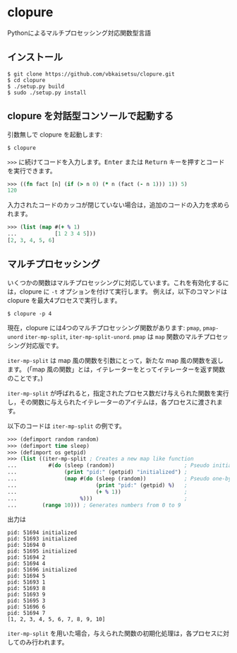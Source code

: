# clopure
Pythonによるマルチプロセッシング対応関数型言語

## インストール

```
$ git clone https://github.com/vbkaisetsu/clopure.git
$ cd clopure
$ ./setup.py build
$ sudo ./setup.py install
```

## clopure を対話型コンソールで起動する

引数無しで clopure を起動します:
```
$ clopure
```

`>>>` に続けてコードを入力します。<kbd>Enter</kbd> または <kbd>Return</kbd> キーを押すとコードを実行できます。
```clojure
>>> ((fn fact [n] (if (> n 0) (* n (fact (- n 1))) 1)) 5)
120
```

入力されたコードのカッコが閉じていない場合は，追加のコードの入力を求められます。
```clojure
>>> (list (map #(+ % 1)
...            [1 2 3 4 5]))
[2, 3, 4, 5, 6]
```

## マルチプロセッシング

いくつかの関数はマルチプロセッシングに対応しています。これを有効化するには，clopure に `-t` オプションを付けて実行します。
例えば，以下のコマンドは clopure を最大4プロセスで実行します。
```
$ clopure -p 4
```

現在，clopure には4つのマルチプロセッシング関数があります: `pmap`, `pmap-unord` `iter-mp-split`, `iter-mp-split-unord`.
`pmap` は `map` 関数のマルチプロセッシング対応版です。

`iter-mp-split` は map 風の関数を引数にとって，新たな map 風の関数を返します。
(「map 風の関数」とは，イテレーターをとってイテレーターを返す関数のことです。)

`iter-mp-split` が呼ばれると，指定されたプロセス数だけ与えられた関数を実行し，その関数に与えられたイテレーターのアイテムは，各プロセスに渡されます。

以下のコードは `iter-mp-split` の例です。
```clojure
>>> (defimport random random)
>>> (defimport time sleep)
>>> (defimport os getpid)
>>> (list ((iter-mp-split ; Creates a new map like function
...          #(do (sleep (random))                      ; Pseudo initialization
...               (print "pid:" (getpid) "initialized") ;
...               (map #(do (sleep (random))            ; Pseudo one-by-one processing
...                         (print "pid:" (getpid) %)   ;
...                         (+ % 1))                    ;
...                    %)))                             ;
...        (range 10))) ; Generates numbers from 0 to 9
```
出力は
```
pid: 51694 initialized
pid: 51693 initialized
pid: 51694 0
pid: 51695 initialized
pid: 51694 2
pid: 51694 4
pid: 51696 initialized
pid: 51694 5
pid: 51693 1
pid: 51693 8
pid: 51693 9
pid: 51695 3
pid: 51696 6
pid: 51694 7
[1, 2, 3, 4, 5, 6, 7, 8, 9, 10]
```

`iter-mp-split` を用いた場合，与えられた関数の初期化処理は，各プロセスに対してのみ行われます。
